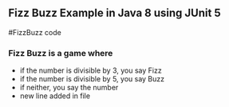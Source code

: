 ## Fizz Buzz Example in Java 8 using JUnit 5
#FizzBuzz code
### Fizz Buzz is a game where
- if the number is divisible by 3, you say Fizz
- if the number is divisible by 5, you say Buzz
- if neither, you say the number
- new line added in file
